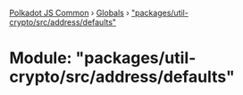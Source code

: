 [Polkadot JS Common](../README.md) › [Globals](../globals.md) › ["packages/util-crypto/src/address/defaults"](_packages_util_crypto_src_address_defaults_.md)

# Module: "packages/util-crypto/src/address/defaults"


